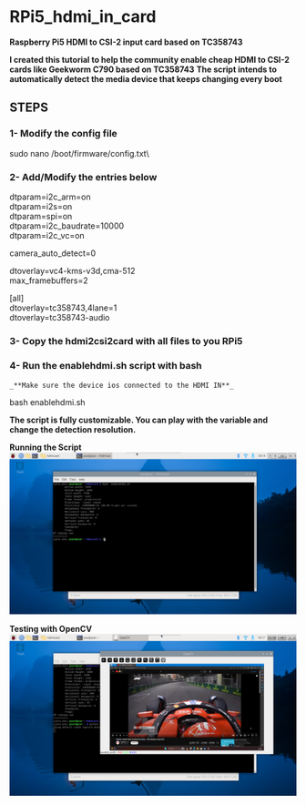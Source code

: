 # RPi5_hdmi_in_card
**Raspberry Pi5 HDMI to CSI-2 input card based on TC358743**

**I created this tutorial to help the community enable cheap HDMI to CSI-2 cards like Geekworm C790 based on TC358743**
**The script intends to automatically detect the media device that keeps changing every boot**

## STEPS

### 1- Modify the config file 
sudo nano /boot/firmware/config.txt\

### 2- Add/Modify the entries below

dtparam=i2c_arm=on\
dtparam=i2s=on\
dtparam=spi=on\
dtparam=i2c_baudrate=10000\
dtparam=i2c_vc=on

camera_auto_detect=0

dtoverlay=vc4-kms-v3d,cma-512\
max_framebuffers=2

[all]\
dtoverlay=tc358743,4lane=1\
dtoverlay=tc358743-audio

### 3- Copy the hdmi2csi2card with all files to you RPi5

### 4- Run the enablehdmi.sh script with bash
    _**Make sure the device ios connected to the HDMI IN**_
bash enablehdmi.sh

**The script is fully customizable. You can play with the variable and change the detection resolution.**

**Running the Script**
![alt text](https://github.com/FearL0rd/RPi5_hdmi_in_card/blob/main/HDMICARDIMG.png?raw=true)

**Testing with OpenCV**
![alt text](https://github.com/FearL0rd/RPi5_hdmi_in_card/blob/main/HDMICARDIMGOPENCV.png?raw=true)

